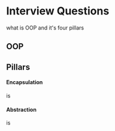 
# Interview Questions

what is OOP and it's four pillars

## OOP


  
## Pillars

#### Encapsulation

is 

#### Abstraction

is 

  
